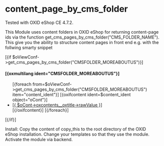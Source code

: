 content_page_by_cms_folder
==========================

Tested with OXID eShop CE 4.7.2.

This Module uses content folders in OXID eShop for returning content-page ids via
the function get_cms_pages_by_cms_folder("CMS_FOLDER_NAME"). This give you the
ability to structure content pages in front end e.g. with the follwing smarty snippet



[{if $oViewConf->get_cms_pages_by_cms_folder("CMSFOLDER_MOREABOUTUS")}]
	<div class="footer-link-box">
    	<h4>[{oxmultilang ident="CMSFOLDER_MOREABOUTUS"}]</h4>
    	<ul>
    	[{foreach from=$oViewConf->get_cms_pages_by_cms_folder("CMSFOLDER_MOREABOUTUS") item="content_ident"}]
            [{oxifcontent ident=$content_ident object="oCont"}]
            	<li><a href="[{ $oCont->getLink() }]">[{ $oCont->oxcontents__oxtitle->rawValue }]</a></li>
            [{/oxifcontent}]
    	[{/foreach}]
    	</ul>
    	<div class="clear"></div>
	</div>
[{/if}]


Install:
Copy the content of copy_this to the root directory of the OXID eShop installation.
Change your templates so that they use the module.
Activate the module via backend.